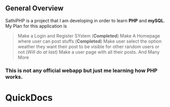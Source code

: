 ## General Overview
SathiPHP is a project that I am developing in order to learn **PHP** and **mySQL**. My Plan for this application is
> Make a Login and Register SYstem (**Completed**)
> Make A Homepage where user can post stuffs (**Completed**)
> Make user select the option weather they want their post to be visible for other random users or not (*Will do at last*)
> Make a user page with all their posts.
> And Many More

### This is not any official webapp but just me learning how PHP works.
# QuickDocs
